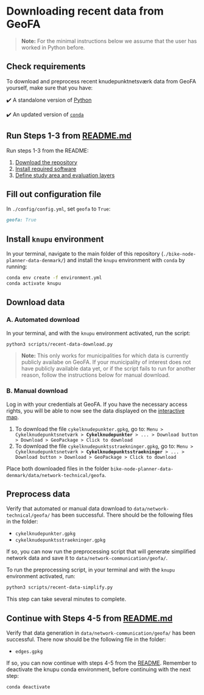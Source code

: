 # Downloading recent data from GeoFA

> **Note:** For the minimal instructions below we assume that the user has worked in Python before. 

## Check requirements

To download and preprocess recent knudepunktnetsværk data from GeoFA yourself, make sure that you have:

✔️ A standalone version of [Python](https://www.python.org/downloads/)

✔️ An updated version of [`conda`](https://docs.conda.io/en/latest/)

## Run Steps 1-3 from [README.md](../README.md)

Run steps 1-3 from the README:

1. [Download the repository](../README.md#step-1-download-this-repository)
2. [Install required software](../README.md#step-2-install-required-software)
3. [Define study area and evaluation layers](../README.md#step-3-define-your-study-area-and-your-evaluation-layers)

## Fill out configuration file

In `./config/config.yml`, set `geofa` to `True`:

```markdown
geofa: True
```

## Install `knupu` environment

In your terminal, navigate to the main folder of this repository (`./bike-node-planner-data-denmark/`) and install the `knupu` environment with `conda` by running:

```bash
conda env create -f environment.yml
conda activate knupu
```

## Download data

### A. Automated download

In your terminal, and with the `knupu` environment activated, run the script:

```bash
python3 scripts/recent-data-download.py
```

> **Note:** This only works for municipalities for which data is currently publicly availabe on GeoFA. If your municipality of interest does not have publicly available data yet, or if the script fails to run for another reason, follow the instructions below for manual download.

### B. Manual download

Log in with your credentials at GeoFA. If you have the necessary access rights, you will be able to now see the data displayed on the [interactive map](https://geofa-kort.geodanmark.dk/app/fkg/?config=/api/v2/configuration/fkg/configuration_fkg_udgivet_5f465f5d3181f687353260.json#Basis_kort/8/9.8328/55.9892/fkg.t_5609_cykelknudepunktsstraekninger,fkg.t_5608_cykelknudepunkter). 

1. To download the file `cykelknudepunkter.gpkg`, go to: `Menu > Cykelknudepunktsnetværk > `**`Cykelknudepunkter`**` > ... > Download button > Download > GeoPackage > Click to download` 
1. To download the file `cykelknudepunktsstraekninger.gpkg`, go to: `Menu > Cykelknudepunktsnetværk > `**`Cykelknudepunktsstraekninger`**` > ... > Download button > Download > GeoPackage > Click to download` 

Place both downloaded files in the folder `bike-node-planner-data-denmark/data/network-technical/geofa`.

## Preprocess data

Verify that automated or manual data download to `data/network-technical/geofa/` has been successful. There should be the following files in the folder:
* `cykelknudepunkter.gpkg`
* `cykelknudepunktsstraekninger.gpkg`

If so, you can now run the preprocessing script that will generate simplified network data and save it to `data/network-communication/geofa/`. 

To run the preprocessing script, in your terminal and with the `knupu` environment activated, run:

```bash
python3 scripts/recent-data-simplify.py
```

This step can take several minutes to complete.

## Continue with Steps 4-5 from [README.md](../README.md)

Verify that data generation in `data/network-communication/geofa/` has been successful. There now should be the following file in the folder:
* `edges.gpkg`

If so, you can now continue with steps 4-5 from the [README](../README.md#step-4-generate-the-data). Remember to deactivate the knupu conda environment, before continuing with the next step:

```bash
conda deactivate
```
